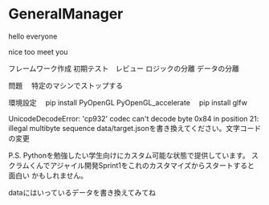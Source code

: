 # GeneralManager

hello everyone

nice too meet you

フレームワーク作成
初期テスト　レビュー
ロジックの分離
データの分離

問題
　特定のマシンでストップする

環境設定
　pip install PyOpenGL PyOpenGL_accelerate
　pip install glfw


UnicodeDecodeError: 'cp932' codec can't decode byte 0x84 in position 21: illegal multibyte sequence
data/target.jsonを書き換えてください。文字コードの変更

P.S.
Pythonを勉強したい学生向けにカスタム可能な状態で提供しています。
スクラムくんでアジャイル開発Sprint1をこれのカスタマイズからスタートすると面白い
かもしれません。


dataにはいっているデータを書き換えてみてね
